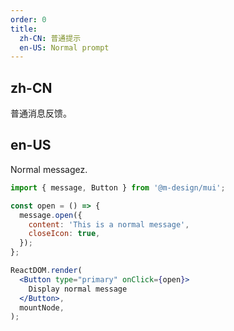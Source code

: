 ```yaml
---
order: 0
title:
  zh-CN: 普通提示
  en-US: Normal prompt
---
```


## zh-CN

普通消息反馈。

## en-US

Normal messagez.

```jsx
import { message, Button } from '@m-design/mui';

const open = () => {
  message.open({
    content: 'This is a normal message',
    closeIcon: true,
  });
};

ReactDOM.render(
  <Button type="primary" onClick={open}>
    Display normal message
  </Button>,
  mountNode,
);
```
